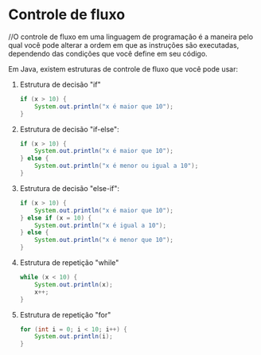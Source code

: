 # Controle de fluxo

//O controle de fluxo em uma linguagem de programação é a maneira pelo qual você pode alterar a ordem em que as instruções são executadas, dependendo das condições que você define em seu código.

Em Java, existem estruturas de controle de fluxo que você pode usar:

1. Estrutura de decisão "if"

    ```java
    if (x > 10) {
        System.out.println("x é maior que 10");
    }
    ```

2. Estrutura de decisão "if-else":

    ```java
    if (x > 10) {
        System.out.println("x é maior que 10");
    } else {
        System.out.println("x é menor ou igual a 10");
    }
    ```
3. Estrutura de decisão "else-if":

    ```java
    if (x > 10) {
        System.out.println("x é maior que 10");
    } else if (x = 10) {
        System.out.println("x é igual a 10");        
    } else {
        System.out.println("x é menor que 10");
    }
    ```

4. Estrutura de repetição "while"

    ```java
    while (x < 10) {
        System.out.println(x);
        x++;
    }
    ```

5. Estrutura de repetição "for"

    ```java
    for (int i = 0; i < 10; i++) {
        System.out.println(i);
    }
    ```

